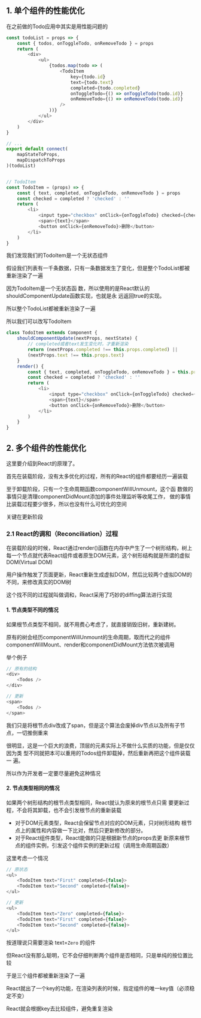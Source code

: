 ## 1. 单个组件的性能优化
在之前做的Todo应用中其实是用性能问题的

```js
const todoList = props => {
    const { todos, onToggleTodo, onRemoveTodo } = props
    return (
        <div>
            <ul>
                {todos.map(todo => (
                    <TodoItem
                        key={todo.id}
                        text={todo.text}
                        completed={todo.completed}
                        onToggleTodo={() => onToggleTodo(todo.id)}
                        onRemoveTodo={() => onRemoveTodo(todo.id)}
                    />
                ))}
            </ul>
        </div>
    )
}

// ...
export default connect(
    mapStateToProps,
    mapDispatchToProps
)(todoList)


// TodoItem
const TodoItem = (props) => {
    const { text, completed, onToggleTodo, onRemoveTodo } = props
    const checked = completed ? 'checked' : ''
    return (
        <li>
            <input type="checkbox" onClick={onToggleTodo} checked={checked} readOnly />
            <span>{text}</span>
            <button onClick={onRemoveTodo}>删除</button>
        </li>
    )
}
```

我们发现我们的TodoItem是一个无状态组件

假设我们列表有一千条数据，只有一条数据发生了变化，但是整个TodoList都被重新渲染了一遍

因为TodoItem是一个无状态函
数，所以使用的是React默认的shouldComponentUpdate函数实现，也就是永
远返回true的实现。

所以整个TodoList都被重新渲染了一遍

所以我们可以改写TodoItem
```js
class TodoItem extends Component {
    shouldComponentUpdate(nextProps, nextState) {
        // completed或者text发生变化时，才重新渲染
        return (nextProps.completed !== this.props.completed) || 
        (nextProps.text !== this.props.text)
    }
    render() {
        const { text, completed, onToggleTodo, onRemoveTodo } = this.props
        const checked = completed ? 'checked' : ''
        return (
            <li>
                <input type="checkbox" onClick={onToggleTodo} checked={checked} readOnly />
                <span>{text}</span>
                <button onClick={onRemoveTodo}>删除</button>
            </li>
        )
    }
}
```

## 2. 多个组件的性能优化

这里要介绍到React的原理了。

首先在装载阶段，没有太多优化的过程，所有的React的组件都要经历一遍装载

至于卸载阶段，只有一个生命周期函数componentWillUnmount，这个函
数做的事情只是清理componentDidMount添加的事件处理监听等收尾工作，
做的事情比装载过程要少很多，所以也没有什么可优化的空间

关键在更新阶段

### 2.1 React的调和（Reconciliation）过程
在装载阶段的时候，React通过render()函数在内存中产生了一个树形结构，树上每一个节点就代表React组件或者原生DOM元素，这个树形结构就是所谓的虚拟DOM(Virtual DOM)

用户操作触发了页面更新，React重新生成虚拟DOM，然后比较两个虚拟DOM的不同，来修改真实的DOM树

这个找不同的过程就叫做调和，React采用了巧妙的diffing算法进行实现

#### 1. 节点类型不同的情况

如果根节点类型不相同，就不用费心考虑了，就直接销毁旧树，重新建树。

原有的树会经历componentWillUnmount的生命周期，取而代之的组件componentWillMount、render和componentDidMount方法依次被调用

举个例子
```js
// 原有的结构
<div>
    <Todos />
</div>

// 更新
<span>
    <Todos />
</span>
```

我们只是将根节点div改成了span，但是这个算法会废掉div节点以及所有子节点，一切推倒重来

很明显，这是一个巨大的浪费，顶层的元素实际上不做什么实质的功能，但是仅仅因为类
型不同就把本可以重用的Todos组件卸载掉，然后重新再把这个组件装载一
遍。

所以作为开发者一定要尽量避免这种情况

#### 2. 节点类型相同的情况

如果两个树形结构的根节点类型相同，React就认为原来的根节点只需
要更新过程，不会将其卸载，也不会引发根节点的重新装载

- 对于DOM元素类型，React会保留节点对应的DOM元素，只对树形结构
根节点上的属性和内容做一下比对，然后只更新修改的部分。
- 对于React组件类型，React能做的只是根据新节点的props去更
新原来根节点的组件实例，引发这个组件实例的更新过程（调用生命周期函数）

这里考虑一个情况
```js
// 原状态
<ul>
    <TodoItem text="First" completed={false}>  
    <TodoItem text="Second" completed={false}>
</ul>

// 更新
<ul>
    <TodoItem text="Zero" completed={false}>
    <TodoItem text="First" completed={false}>  
    <TodoItem text="Second" completed={false}>
</ul>
```

按道理说只需要渲染 text=`Zero` 的组件

但React没有那么聪明，它不会仔细判断两个组件是否相同，只是单纯的按位置比较

于是三个组件都被重新渲染了一遍

React就出了一个key的功能，在渲染列表的时候，指定组件的唯一key值（必须稳定不变）

React就会根据key去比较组件，避免重复渲染